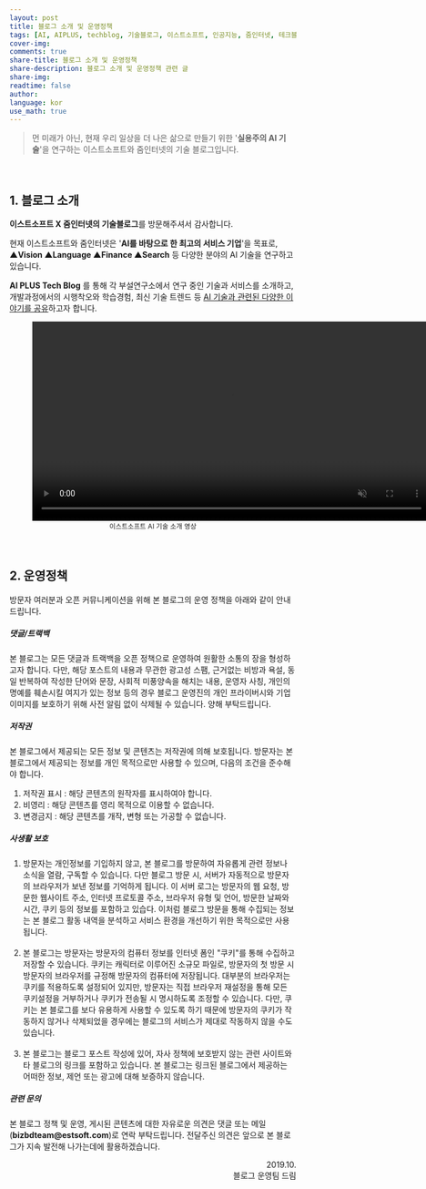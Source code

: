 ```yaml
---
layout: post
title: 블로그 소개 및 운영정책
tags: [AI, AIPLUS, techblog, 기술블로그, 이스트소프트, 인공지능, 줌인터넷, 테크블로그]
cover-img:
comments: true
share-title: 블로그 소개 및 운영정책
share-description: 블로그 소개 및 운영정책 관련 글
share-img: 
readtime: false
author: 
language: kor
use_math: true
---
```


<!-- wp:quote -->
<blockquote class="wp-block-quote"><p>먼 미래가 아닌, 현재 우리 일상을 더 나은 삶으로 만들기 위한 '<strong>실용주의 AI 기술</strong>'을 연구하는 이스트소프트와 줌인터넷의 기술 블로그입니다.​</p></blockquote>
<!-- /wp:quote -->

<!-- wp:spacer {"height":20} -->
<div style="height:20px" aria-hidden="true" class="wp-block-spacer"></div>
<!-- /wp:spacer -->

<!-- wp:heading -->
<h2>1. 블로그 소개</h2>
<!-- /wp:heading -->

<!-- wp:paragraph -->
<p><strong>이스트소프트 X 줌인터넷의 기술블로그</strong>를 방문해주셔서 감사합니다. </p>
<!-- /wp:paragraph -->

<!-- wp:paragraph -->
<p>현재 이스트소프트와 줌인터넷은 '<strong>AI를 바탕으로 한 최고의 서비스 기업</strong>'을 목표로, <strong>▲Vision ▲Language ▲Finance ▲Search</strong> 등 다양한 분야의 AI 기술을 연구하고 있습니다.​</p>
<!-- /wp:paragraph -->

<!-- wp:paragraph -->
<p><strong>AI PLUS Tech Blog</strong> 를 통해 각 부설연구소에서 연구 중인 기술과 서비스를 소개하고, 개발과정에서의 시행착오와 학습경험, 최신 기술 트렌드 등 <span style="text-decoration: underline;">AI 기술과 관련된 다양한 이야기를 공유</span>하고자 합니다.</p>
<!-- /wp:paragraph -->

<!-- wp:video {"id":503,"align":"center"} -->
<center>
<figure class="wp-block-video aligncenter">
<video width="700px" controls  muted type='video/mp4;'>
 <source src="https://estsoft.github.io/assets/img/2019/1030/intro.mp4" type="video/mp4"/>
</video>
<figcaption><small>이스트소프트 AI 기술 소개 영상</small></figcaption></figure>
</center>
<!-- /wp:video -->

<!-- wp:spacer {"height":20} -->
<div style="height:20px" aria-hidden="true" class="wp-block-spacer"></div>
<!-- /wp:spacer -->

<!-- wp:heading -->
<h2>2. 운영정책</h2>
<!-- /wp:heading -->

<!-- wp:paragraph -->
<p>방문자 여러분과 오픈 커뮤니케이션을 위해 본 블로그의 운영 정책을 아래와 같이 안내드립니다.</p>
<!-- /wp:paragraph -->

<!-- wp:heading {"level":5} -->
<h5>댓글/트랙백</h5>
<!-- /wp:heading -->

<!-- wp:paragraph -->
<p>본 블로그는 모든 댓글과 트랙백을 오픈 정책으로 운영하여 원활한 소통의 장을 형성하고자 합니다. 다만, 해당 포스트의 내용과 무관한 광고성 스팸, 근거없는 비방과 욕설, 동일 반복하여 작성한 단어와 문장, 사회적 미풍양속을 해치는 내용, 운영자 사칭, 개인의 명예를 훼손시킬 여지가 있는 정보 등의 경우 블로그 운영진의 개인 프라이버시와 기업 이미지를 보호하기 위해 사전 알림 없이 삭제될 수 있습니다. 양해 부탁드립니다.</p>
<!-- /wp:paragraph -->

<!-- wp:heading {"level":5} -->
<h5>저작권</h5>
<!-- /wp:heading -->

<!-- wp:paragraph -->
<p>본 블로그에서 제공되는 모든 정보 및 콘텐츠는 저작권에 의해 보호됩니다. 방문자는 본 블로그에서 제공되는 정보를 개인 목적으로만 사용할 수 있으며, 다음의 조건을 준수해야 합니다.</p>
<!-- /wp:paragraph -->

<!-- wp:list {"ordered":true} -->
<ol><li>저작권 표시 : 해당 콘텐츠의 원작자를 표시하여야 합니다.</li><li>비영리 : 해당 콘텐츠를 영리 목적으로 이용할 수 없습니다.</li><li>변경금지 : 해당 콘텐츠를 개작, 변형 또는 가공할 수 없습니다.</li></ol>
<!-- /wp:list -->

<!-- wp:heading {"level":5} -->
<h5>사생활 보호</h5>
<!-- /wp:heading -->

<!-- wp:list {"ordered":true} -->
<ol><li>방문자는 개인정보를 기입하지 않고, 본 블로그를 방문하여 자유롭게 관련 정보나 소식을 열람, 구독할 수 있습니다. 다만 블로그 방문 시, 서버가 자동적으로 방문자의 브라우저가 보낸 정보를 기억하게 됩니다.  이 서버 로그는 방문자의 웹 요청, 방문한 웹사이트 주소, 인터넷 프로토콜 주소, 브라우저 유형 및 언어, 방문한 날짜와 시간, 쿠키 등의 정보를 포함하고 있습다. 이처럼 블로그 방문을 통해 수집되는 정보는 본 블로그 활동 내역을 분석하고 서비스 환경을 개선하기 위한 목적으로만 사용됩니다.</li><br/>

<li>본 블로그는 방문자는 방문자의 컴퓨터 정보를 인터넷 폼인 "쿠키"를 통해 수집하고 저장할 수 있습니다. 쿠키는 캐릭터로 이루어진 소규모 파일로, 방문자의 첫 방문 시 방문자의 브라우저를 규정해 방문자의 컴퓨터에 저장됩니다. 대부분의 브라우저는 쿠키를 적용하도록 설정되어 있지만, 방문자는 직접 브라우저 재설정을 통해 모든 쿠키설정을 거부하거나 쿠키가 전송될 시 명시하도록 조정할 수 있습니다. 다만, 쿠키는 본 블로그를 보다 유용하게 사용할 수 있도록 하기 때문에 방문자의 쿠키가 작동하지 않거나 삭제되었을 경우에는 블로그의 서비스가 제대로 작동하지 않을 수도 있습니다.</li><br/>

<li>본 블로그는 블로그 포스트 작성에 있어, 자사 정책에 보호받지 않는 관련 사이트와 타 블로그의 링크를 포함하고 있습니다. 본 블로그는 링크된 블로그에서 제공하는 어떠한 정보, 제언 또는 광고에 대해 보증하지 않습니다.</li></ol>
<!-- /wp:list -->

<!-- wp:heading {"level":5} -->
<h5>관련 문의</h5>
<!-- /wp:heading -->

<!-- wp:paragraph -->
<p>본 블로그 정책 및 운영, 게시된 콘텐츠에 대한 자유로운 의견은 댓글 또는 메일(<strong>bizbdteam@estsoft.com</strong>)로 연락 부탁드립니다. 전달주신 의견은 앞으로 본 블로그가 지속 발전해 나가는데에 활용하겠습니다.</p>
<!-- /wp:paragraph -->

<!-- wp:paragraph {"align":"right"} -->
<div style="text-align:right">2019.10.</div>
<!-- /wp:paragraph -->
<!-- wp:paragraph {"align":"right"} -->
<div style="text-align:right">블로그 운영팀 드림</div>
<!-- /wp:paragraph -->